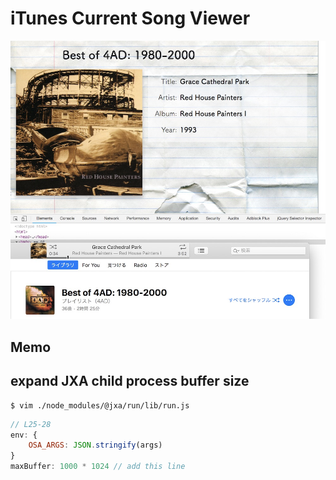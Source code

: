 # iTunes Current Song Viewer

![screenshot of Chrome and iTunes](./doc/ss.jpg)

## Memo

## expand JXA child process buffer size

```
$ vim ./node_modules/@jxa/run/lib/run.js
```

```js
// L25-28
env: {
    OSA_ARGS: JSON.stringify(args)
}
maxBuffer: 1000 * 1024 // add this line
```
